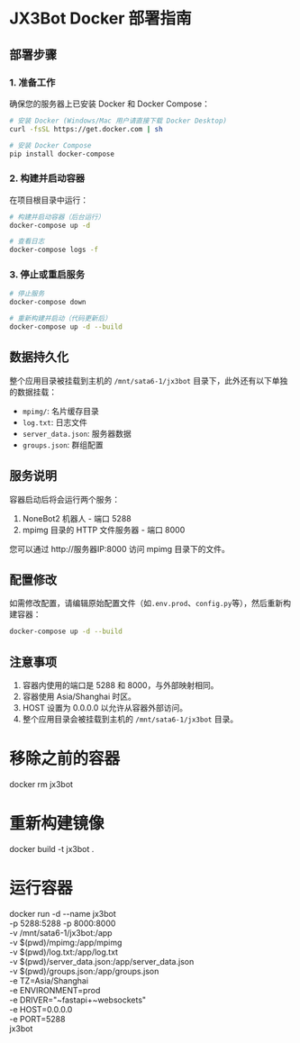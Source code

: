 # JX3Bot Docker 部署指南

## 部署步骤

### 1. 准备工作

确保您的服务器上已安装 Docker 和 Docker Compose：

```bash
# 安装 Docker (Windows/Mac 用户请直接下载 Docker Desktop)
curl -fsSL https://get.docker.com | sh

# 安装 Docker Compose
pip install docker-compose
```

### 2. 构建并启动容器

在项目根目录中运行：

```bash
# 构建并启动容器（后台运行）
docker-compose up -d

# 查看日志
docker-compose logs -f
```

### 3. 停止或重启服务

```bash
# 停止服务
docker-compose down

# 重新构建并启动（代码更新后）
docker-compose up -d --build
```

## 数据持久化

整个应用目录被挂载到主机的 `/mnt/sata6-1/jx3bot` 目录下，此外还有以下单独的数据挂载：

- `mpimg/`: 名片缓存目录
- `log.txt`: 日志文件
- `server_data.json`: 服务器数据
- `groups.json`: 群组配置

## 服务说明

容器启动后将会运行两个服务：

1. NoneBot2 机器人 - 端口 5288
2. mpimg 目录的 HTTP 文件服务器 - 端口 8000

您可以通过 http://服务器IP:8000 访问 mpimg 目录下的文件。

## 配置修改

如需修改配置，请编辑原始配置文件（如`.env.prod`、`config.py`等），然后重新构建容器：

```bash
docker-compose up -d --build
```

## 注意事项

1. 容器内使用的端口是 5288 和 8000，与外部映射相同。
2. 容器使用 Asia/Shanghai 时区。
3. HOST 设置为 0.0.0.0 以允许从容器外部访问。
4. 整个应用目录会被挂载到主机的 `/mnt/sata6-1/jx3bot` 目录。

# 移除之前的容器
docker rm jx3bot

# 重新构建镜像
docker build -t jx3bot .

# 运行容器
docker run -d --name jx3bot \
  -p 5288:5288 -p 8000:8000 \
  -v /mnt/sata6-1/jx3bot:/app \
  -v $(pwd)/mpimg:/app/mpimg \
  -v $(pwd)/log.txt:/app/log.txt \
  -v $(pwd)/server_data.json:/app/server_data.json \
  -v $(pwd)/groups.json:/app/groups.json \
  -e TZ=Asia/Shanghai \
  -e ENVIRONMENT=prod \
  -e DRIVER="~fastapi+~websockets" \
  -e HOST=0.0.0.0 \
  -e PORT=5288 \
  jx3bot 